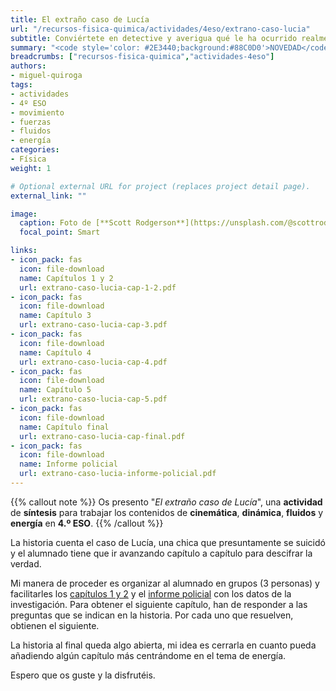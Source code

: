 ```yaml
---
title: El extraño caso de Lucía
url: "/recursos-fisica-quimica/actividades/4eso/extrano-caso-lucia"
subtitle: Conviértete en detective y averigua qué le ha ocurrido realmente a Lucía
summary: "<code style='color: #2E3440;background:#88C0D0'>NOVEDAD</code> <br> Conviértete en detective y averigua qué le ha ocurrido realmente a Lucía."
breadcrumbs: ["recursos-fisica-quimica","actividades-4eso"]
authors:
- miguel-quiroga
tags:
- actividades
- 4º ESO
- movimiento
- fuerzas
- fluidos
- energía
categories:
- Física
weight: 1

# Optional external URL for project (replaces project detail page).
external_link: ""

image:
  caption: Foto de [**Scott Rodgerson**](https://unsplash.com/@scottrodgerson) en [Unsplash](https://unsplash.com)
  focal_point: Smart

links:
- icon_pack: fas
  icon: file-download
  name: Capítulos 1 y 2
  url: extrano-caso-lucia-cap-1-2.pdf
- icon_pack: fas
  icon: file-download
  name: Capítulo 3
  url: extrano-caso-lucia-cap-3.pdf
- icon_pack: fas
  icon: file-download
  name: Capítulo 4
  url: extrano-caso-lucia-cap-4.pdf
- icon_pack: fas
  icon: file-download
  name: Capítulo 5
  url: extrano-caso-lucia-cap-5.pdf
- icon_pack: fas
  icon: file-download
  name: Capítulo final
  url: extrano-caso-lucia-cap-final.pdf
- icon_pack: fas
  icon: file-download
  name: Informe policial
  url: extrano-caso-lucia-informe-policial.pdf
---
```


{{% callout note %}}
Os presento "*El extraño caso de Lucía*", una **actividad** de **síntesis** para trabajar los contenidos de **cinemática**, **dinámica**, **fluidos** y **energía** en **4.º ESO**.
{{% /callout %}}

La historia cuenta el caso de Lucía, una chica que presuntamente se suicidó y el alumnado tiene que ir avanzando capítulo a capítulo para descifrar la verdad.

Mi manera de proceder es organizar al alumnado en grupos (3 personas) y facilitarles los [capítulos 1 y 2](extrano-caso-lucia-cap-1-2.pdf) y el [informe policial](extrano-caso-lucia-informe-policial.pdf) con los datos de la investigación. Para obtener el siguiente capítulo, han de responder a las preguntas que se indican en la historia. Por cada uno que resuelven, obtienen el siguiente.

La historia al final queda algo abierta, mi idea es cerrarla en cuanto pueda añadiendo algún capítulo más centrándome en el tema de energía.

Espero que os guste y la disfrutéis.
